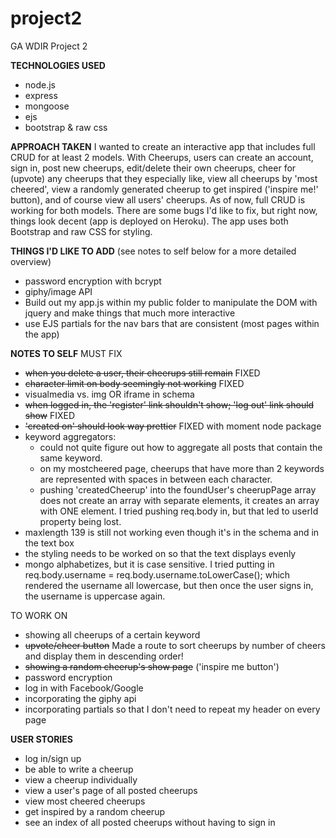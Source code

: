 # project2
GA WDIR Project 2

**TECHNOLOGIES USED**
- node.js
- express
- mongoose
- ejs
- bootstrap & raw css

**APPROACH TAKEN**
I wanted to create an interactive app that includes full CRUD for at least 2 models. With Cheerups, users can create an account, sign in, post new cheerups, edit/delete their own cheerups, cheer for (upvote) any cheerups that they especially like, view all cheerups by 'most cheered', view a randomly generated cheerup to get inspired ('inspire me!' button), and of course view all users' cheerups. As of now, full CRUD is working for both models. There are some bugs I'd like to fix, but right now, things look decent (app is deployed on Heroku). The app uses both Bootstrap and raw CSS for styling.

**THINGS I'D LIKE TO ADD**
(see notes to self below for a more detailed overview)
- password encryption with bcrypt
- giphy/image API
- Build out my app.js within my public folder to manipulate the DOM with jquery and make things that much more interactive
- use EJS partials for the nav bars that are consistent (most pages within the app)

**NOTES TO SELF**
MUST FIX
- ~~when you delete a user, their cheerups still remain~~ FIXED
- ~~character limit on body seemingly not working~~ FIXED
- visualmedia vs. img OR iframe in schema
- ~~when logged in, the 'register' link shouldn't show; 'log out' link should show~~ FIXED
- ~~'created on' should look way prettier~~ FIXED with moment node package
- keyword aggregators:
  - could not quite figure out how to aggregate all posts that contain the same keyword.
  - on my mostcheered page, cheerups that have more than 2 keywords are represented with spaces in between each character.
  - pushing 'createdCheerup' into the foundUser's cheerupPage array does not create an array with separate elements, it creates an array with ONE element. I tried pushing req.body in, but that led to userId property being lost.
- maxlength 139 is still not working even though it's in the schema and in the text box
- the styling needs to be worked on so that the text displays evenly
- mongo alphabetizes, but it is case sensitive. I tried putting in req.body.username = req.body.username.toLowerCase(); which rendered the username all lowercase, but then once the user signs in, the username is uppercase again.

TO WORK ON
- showing all cheerups of a certain keyword
- ~~upvote/cheer button~~ Made a route to sort cheerups by number of cheers and display them in descending order!
- ~~showing a random cheerup's show page~~ ('inspire me button')
- password encryption
- log in with Facebook/Google
- incorporating the giphy api
- incorporating partials so that I don't need to repeat my header on every page

**USER STORIES**
- log in/sign up
- be able to write a cheerup
- view a cheerup individually
- view a user's page of all posted cheerups
- view most cheered cheerups
- get inspired by a random cheerup
- see an index of all posted cheerups without having to sign in
